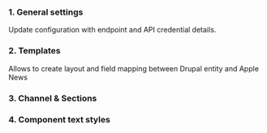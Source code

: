 ### 1\. General settings

Update configuration with endpoint and API credential details.

### 2\. Templates

Allows to create layout and field mapping between Drupal entity and Apple News

### 3\. Channel & Sections

### 4\. Component text styles